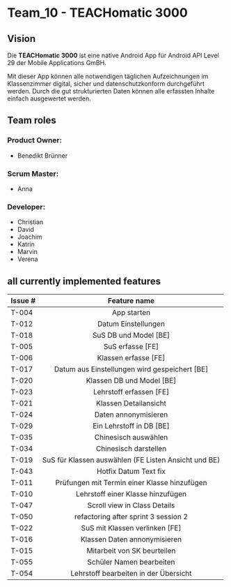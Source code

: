 # Team_10 - TEACHomatic 3000

## Vision

Die **TEACHomatic 3000** ist eine native Android App für Android API Level 29 der Mobile Applications GmBH.

Mit dieser App können alle notwendigen täglichen Aufzeichnungen im Klassenzimmer digital,
sicher und datenschutzkonform durchgeführt werden. Durch die gut strukturierten Daten können
alle erfassten Inhalte einfach ausgewertet werden.


## Team roles

### Product Owner:
- Benedikt Brünner

### Scrum Master:
- Anna

### Developer:
- Christian
- David
- Joachim
- Katrin
- Marvin
- Verena

## all currently implemented features
| Issue #| Feature name 
| :---   | :---:  
| T-004  | App starten
| T-012  | Datum Einstellungen
| T-018  | SuS DB und Model [BE]
| T-005  | SuS erfasse [FE]
| T-006  | Klassen erfasse [FE]
| T-017  | Datum aus Einstellungen wird gespeichert [BE]
| T-020  | Klassen DB und Model [BE]
| T-023  | Lehrstoff erfassen [FE]
| T-021  | Klassen Detailansicht
| T-024  | Daten annonymisieren
| T-029  | Ein Lehrstoff in DB [BE]
| T-035  | Chinesisch auswählen
| T-034  | Chinesisch darstellen
| T-019  | SuS für Klassen auswählen (FE Listen Ansicht und BE)
| T-043  | Hotfix Datum Text fix
| T-011  | Prüfungen mit Termin einer Klasse hinzufügen
| T-010  | Lehrstoff einer Klasse hinzufügen
| T-047  | Scroll view in Class Details
| T-050  | refactoring after sprint 3 session 2
| T-022  | SuS mit Klassen verlinken [FE]
| T-016  | Klassen Daten annonymisieren
| T-015  | Mitarbeit von SK beurteilen
| T-055  | Schüler Namen bearbeiten
| T-054  | Lehrstoff bearbeiten in der Übersicht
